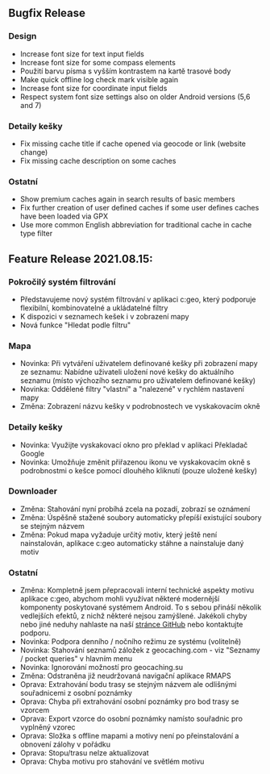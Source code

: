 ## Bugfix Release

### Design
- Increase font size for text input fields
- Increase font size for some compass elements
- Použití barvu písma s vyšším kontrastem na kartě trasové body
- Make quick offline log check mark visible again
- Increase font size for coordinate input fields
- Respect system font size settings also on older Android versions (5,6 and 7)

### Detaily kešky
- Fix missing cache title if cache opened via geocode or link (website change)
- Fix missing cache description on some caches

### Ostatní
- Show premium caches again in search results of basic members
- Fix further creation of user defined caches if some user defines caches have been loaded via GPX
- Use more common English abbreviation for traditional cache in cache type filter

## Feature Release 2021.08.15:

### Pokročilý systém filtrování
- Představujeme nový systém filtrování v aplikaci c:geo, který podporuje flexibilní, kombinovatelné a ukládatelné filtry
- K dispozici v seznamech kešek i v zobrazení mapy
- Nová funkce "Hledat podle filtru"

### Mapa
- Novinka: Při vytváření uživatelem definované kešky při zobrazení mapy ze seznamu: Nabídne uživateli uložení nové kešky do aktuálního seznamu (místo výchozího seznamu pro uživatelem definované kešky)
- Novinka: Oddělené filtry "vlastní" a "nalezené" v rychlém nastavení mapy
- Změna: Zobrazení názvu kešky v podrobnostech ve vyskakovacím okně

### Detaily kešky
- Novinka: Využijte vyskakovací okno pro překlad v aplikaci Překladač Google
- Novinka: Umožňuje změnit přiřazenou ikonu ve vyskakovacím okně s podrobnostmi o kešce pomocí dlouhého kliknutí (pouze uložené kešky)

### Downloader
- Změna: Stahování nyní probíhá zcela na pozadí, zobrazí se oznámení
- Změna: Úspěšně stažené soubory automaticky přepíší existující soubory se stejným názvem
- Změna: Pokud mapa vyžaduje určitý motiv, který ještě není nainstalován, aplikace c:geo automaticky stáhne a nainstaluje daný motiv

### Ostatní
- Změna: Kompletně jsem přepracovali interní technické aspekty motivu aplikace c:geo, abychom mohli využívat některé modernější komponenty poskytované systémem Android. To s sebou přináší několik vedlejších efektů, z nichž některé nejsou zamýšlené. Jakékoli chyby nebo jiné neduhy nahlaste na naší [stránce GitHub](https://www.github.com/cgeo/cgeo/issues) nebo kontaktujte podporu.
- Novinka: Podpora denního / nočního režimu ze systému (volitelně)
- Novinka: Stahování seznamů záložek z geocaching.com - viz "Seznamy / pocket queries" v hlavním menu
- Novinka: Ignorování možností pro geocaching.su
- Změna: Odstraněna již neudržovaná navigační aplikace RMAPS
- Oprava: Extrahování bodu trasy se stejným názvem ale odlišnými souřadnicemi z osobní poznámky
- Oprava: Chyba při extrahování osobní poznámky pro bod trasy se vzorcem
- Oprava: Export vzorce do osobní poznámky namísto souřadnic pro vyplněný vzorec
- Oprava: Složka s offline mapami a motivy není po přeinstalování a obnovení zálohy v pořádku
- Oprava: Stopu/trasu nelze aktualizovat
- Oprava: Chyba motivu pro stahování ve světlém motivu

